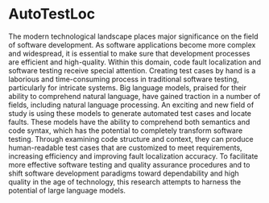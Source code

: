 # AutoTestLoc
The modern technological landscape places major significance on the field of software development.
As software applications become more complex and widespread, it is essential to make sure that development processes are efficient and high-quality. 
Within this domain, code fault localization and software testing receive special attention. 
Creating test cases by hand is a laborious and time-consuming process in traditional software testing, particularly for intricate systems. 
Big language models, praised for their ability to comprehend natural language, have gained traction in a number of fields, including natural language processing.
An exciting and new field of study is using these models to generate automated test cases and locate faults. These models have the ability to comprehend both semantics and code syntax, 
which has the potential to completely transform software testing. Through examining code structure and context, they can produce human-readable test cases that are customized to meet requirements, 
increasing efficiency and improving fault localization accuracy. To facilitate more effective software testing and quality assurance procedures and to shift software development paradigms
toward dependability and high quality in the age of technology, this research attempts to harness the potential of large language models.
